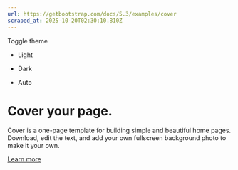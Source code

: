 ```yaml
---
url: https://getbootstrap.com/docs/5.3/examples/cover
scraped_at: 2025-10-20T02:30:10.810Z
---
```


Toggle theme

- Light

- Dark

- Auto


# Cover your page.

Cover is a one-page template for building simple and beautiful home pages. Download, edit the text, and add your own fullscreen background photo to make it your own.

[Learn more](https://getbootstrap.com/docs/5.3/examples/cover/#)